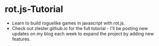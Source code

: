 # rot.js-Tutorial
* Learn to build roguelike games in javascript with rot.js.
* Check out zlester.github.io for the full tutorial - I'll be posting new updates on my blog each week to expand the project by adding new features.
